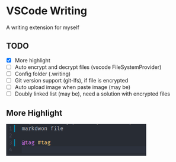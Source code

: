 # VSCode Writing

A writing extension for myself

## TODO

- [x] More highlight
- [ ] Auto encrypt and decrypt files (vscode FileSystemProvider)
- [ ] Config folder (.writing)
- [ ] Git version support (git-lfs), if file is encrypted
- [ ] Auto upload image when paste image (may be)
- [ ] Doubly linked list (may be), need a solution with encrypted files

## More Highlight

![highlight](./docs/highlight.png)
